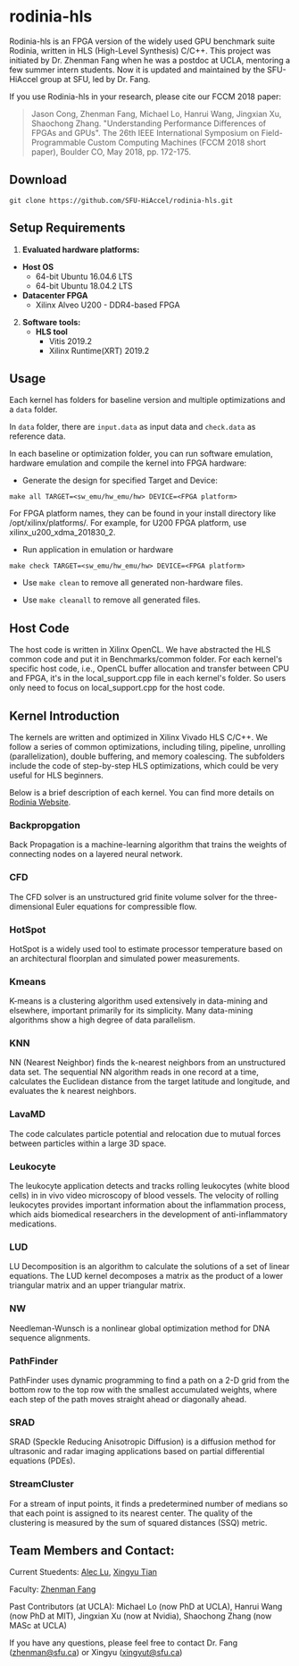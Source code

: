 # rodinia-hls

Rodinia-hls is an FPGA version of the widely used GPU benchmark suite Rodinia, written in HLS (High-Level Synthesis) C/C++. This project was initiated by Dr. Zhenman Fang when he was a postdoc at UCLA, mentoring a few summer intern students. Now it is updated and maintained by the SFU-HiAccel group at SFU, led by Dr. Fang.

If you use Rodinia-hls in your research, please cite our FCCM 2018 paper:

> Jason Cong, Zhenman Fang, Michael Lo, Hanrui Wang, Jingxian Xu, Shaochong Zhang. "Understanding Performance Differences of FPGAs and GPUs". The 26th IEEE International Symposium on Field-Programmable Custom Computing Machines (FCCM 2018 short paper), Boulder CO, May 2018, pp. 172-175.

## Download

```shell
git clone https://github.com/SFU-HiAccel/rodinia-hls.git
```

## Setup Requirements

1. **Evaluated hardware platforms:**
  + **Host OS**
    + 64-bit Ubuntu 16.04.6 LTS
    + 64-bit Ubuntu 18.04.2 LTS
  + **Datacenter FPGA**
    + Xilinx Alveo U200 - DDR4-based FPGA
2. **Software tools:**
   + **HLS tool**
     + Vitis 2019.2
     + Xilinx Runtime(XRT) 2019.2

## Usage
Each kernel has folders for baseline version and multiple optimizations and a ``data`` folder.

In ``data`` folder, there are ``input.data`` as input data and ``check.data`` as reference data. 

In each baseline or optimization folder, you can run software emulation, hardware emulation and compile the kernel into FPGA hardware:

+ Generate the design for specified Target and Device:

```shell
make all TARGET=<sw_emu/hw_emu/hw> DEVICE=<FPGA platform>
```

For FPGA platform names, they can be found in your install directory like /opt/xilinx/platforms/. For example, for U200 FPGA platform, use xilinx_u200_xdma_201830_2.

+ Run application in emulation or hardware
```shell
make check TARGET=<sw_emu/hw_emu/hw> DEVICE=<FPGA platform>
```

+ Use ``make clean`` to remove all generated non-hardware files. 

+ Use ``make cleanall`` to remove all generated files. 

## Host Code

The host code is written in Xilinx OpenCL. We have abstracted the HLS common code and put it in Benchmarks/common folder. For each kernel's specific host code, i.e., OpenCL buffer allocation and transfer between CPU and FPGA, it's in the local_support.cpp file in each kernel's folder. So users only need to focus on local_support.cpp for the host code.

## Kernel Introduction

The kernels are written and optimized in Xilinx Vivado HLS C/C++. We follow a series of common optimizations, including tiling, pipeline, unrolling (parallelization), double buffering, and memory coalescing. The subfolders include the code of step-by-step HLS optimizations, which could be very useful for HLS beginners.

Below is a brief description of each kernel. You can find more details on [Rodinia Website](https://rodinia.cs.virginia.edu/doku.php).

### Backpropgation

Back Propagation is a machine-learning algorithm that trains the weights of connecting nodes on a layered neural network. 

### CFD 

The CFD solver is an unstructured grid finite volume solver for the three-dimensional Euler equations for compressible flow. 

### HotSpot

HotSpot is a widely used tool to estimate processor temperature based on an architectural floorplan and simulated power measurements.

### Kmeans

K-means is a clustering algorithm used extensively in data-mining and elsewhere, important primarily for its simplicity. Many data-mining algorithms show a high degree of data parallelism.

### KNN

NN (Nearest Neighbor) finds the k-nearest neighbors from an unstructured data set. The sequential NN algorithm reads in one record at a time, calculates the Euclidean distance from the target latitude and longitude, and evaluates the k nearest neighbors. 

### LavaMD

The code calculates particle potential and relocation due to mutual forces between particles within a large 3D space.

### Leukocyte

The leukocyte application detects and tracks rolling leukocytes (white blood cells) in in vivo video microscopy of blood vessels. The velocity of rolling leukocytes provides important information about the inflammation process, which aids biomedical researchers in the development of anti-inflammatory medications.

### LUD

LU Decomposition is an algorithm to calculate the solutions of a set of linear equations. The LUD kernel decomposes a matrix as the product of a lower triangular matrix and an upper triangular matrix.

### NW

Needleman-Wunsch is a nonlinear global optimization method for DNA sequence alignments.

### PathFinder

PathFinder uses dynamic programming to find a path on a 2-D grid from the bottom row to the top row with the smallest accumulated weights, where each step of the path moves straight ahead or diagonally ahead. 

### SRAD

SRAD (Speckle Reducing Anisotropic Diffusion) is a diffusion method for ultrasonic and radar imaging applications based on partial differential equations (PDEs).

### StreamCluster

For a stream of input points, it finds a predetermined number of medians so that each point is assigned to its nearest center. The quality of the clustering is measured by the sum of squared distances (SSQ) metric.

## Team Members and Contact:

Current Stuedents: [Alec Lu](http://www.sfu.ca/~fla30/), [Xingyu Tian](http://www.sfu.ca/~xingyut/)

Faculty: [Zhenman Fang](http://www.sfu.ca/~zhenman/group.html)

Past Contributors (at UCLA): Michael Lo (now PhD at UCLA), Hanrui Wang (now PhD at MIT), Jingxian Xu (now at Nvidia), Shaochong Zhang (now MASc at UCLA)

If you have any questions, please feel free to contact Dr. Fang (zhenman@sfu.ca) or Xingyu (xingyut@sfu.ca)
